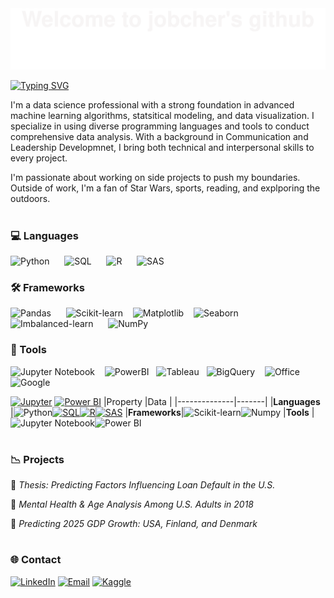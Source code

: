 <img src="https://raw.githubusercontent.com/BEPb/BEPb/7a0350d96fefe89e5b4c3288965ac5ffa58eaae2/assets/Bottom_up.svg" alt= "" width= "" height= "">

[![Typing SVG](https://readme-typing-svg.demolab.com/?lines=Hi+there!+I'm+Rosa+Estrada🌊⚽;Welcome+to+My+profile!;Over+2+years+of+data+analysis+experience;Recent+graduate+in+Data+Science;Always+learning+new+things)](https://git.io/typing-svg)

I'm a data science professional with a strong foundation in advanced machine learning algorithms, statsitical modeling, and data visualization. I specialize in using diverse programming languages and tools to conduct comprehensive data analysis. With a background in Communication and Leadership Developmnet, I bring both technical and interpersonal skills to every project. 

I'm passionate about working on side projects to push my boundaries. Outside of work, I'm a fan of Star Wars, sports, reading, and explporing the outdoors.
# 

### 💻 Languages
<img src="https://upload.wikimedia.org/wikipedia/commons/thumb/c/c3/Python-logo-notext.svg/1200px-Python-logo-notext.svg.png" alt="Python" width="25" height="30"> &nbsp;&nbsp;&nbsp;&nbsp; <img src="https://upload.wikimedia.org/wikipedia/commons/8/87/Sql_data_base_with_logo.png" alt="SQL" width="45" height="30"> &nbsp;&nbsp;&nbsp;&nbsp; <img src="https://upload.wikimedia.org/wikipedia/commons/thumb/1/1b/R_logo.svg/1200px-R_logo.svg.png" alt="R" width="25" height="30"> &nbsp;&nbsp;&nbsp;&nbsp; <img src="https://seeklogo.com/images/S/sas-institute-inc-logo-724F521E0C-seeklogo.com.png" alt="SAS" width="40" height="30">

### 🛠️ Frameworks
<img src="https://geo-python-site.readthedocs.io/en/latest/_images/pandas_logo.png" alt="Pandas" width="50" height="30"> &nbsp;&nbsp;&nbsp;&nbsp; <img src="https://www.dataquest.io/wp-content/uploads/2024/04/Scikit_learn_logo_small.svg" alt="Scikit-learn" width="55" height="30"> &nbsp;&nbsp; <img src="https://www.jumpingrivers.com/blog/customising-matplotlib/matplot_title_logo.png" alt="Matplotlib" width="65" height="30"> &nbsp;&nbsp;&nbsp;<img src="https://miro.medium.com/v2/resize:fit:819/1*5VKgpRUCInBKmWBXFvSvvA.png" alt="Seaborn" width="55" height="30"> &nbsp;&nbsp;&nbsp;&nbsp; <img src="https://imbalanced-learn.org/stable/_static/img/logo_wide_dark.png" alt="Imbalanced-learn" width="65" height="30"> &nbsp;&nbsp;&nbsp;&nbsp; <img src="https://miro.medium.com/v2/resize:fit:765/1*jeD4MLgE1t_w02Jy8Yvkxw.png" alt="NumPy" width="70" height="30"> 

### 🧰 Tools
<img src="https://www.svgrepo.com/show/373718/jupyter.svg" alt="Jupyter Notebook" width="50" height="30"> &nbsp;&nbsp; <img src="https://upload.wikimedia.org/wikipedia/commons/thumb/c/cf/New_Power_BI_Logo.svg/1200px-New_Power_BI_Logo.svg.png" alt="PowerBI" width="40" height="30"> &nbsp; <img src="https://afs.ucdavis.edu/sites/g/files/dgvnsk4871/files/styles/sf_landscape_16x9/public/images/article/tableau_logo.png?h=c673cd1c&itok=aomysVvE" alt="Tableau" width="55" height="30"> &nbsp; <img src="https://cdn.worldvectorlogo.com/logos/google-bigquery-logo-1.svg" alt="BigQuery" width="60" height="30"> &nbsp;&nbsp; <img src="https://upload.wikimedia.org/wikipedia/commons/4/47/Microsoft_Office_13-16_Logo.png" alt="Office" width="70" height="30"> &nbsp;&nbsp;&nbsp; <img src="https://hiviewsolutions.com/wp-content/uploads/2024/08/HiView-Solutions-Google-Workspace-Reseller.-Super-G-Icon.png" alt="Google" width="25" height="30"> &nbsp;&nbsp;&nbsp;

[![Jupyter](https://img.shields.io/badge/Jupyter%20Notebook-F37626?style=for-the-badge&logo=jupyter&logoColor=white)](https://jupyter.org/)
[![Power BI](https://img.shields.io/badge/Power%20BI-F2C811?style=for-the-badge&logo=power%20bi&logoColor=black)](https://powerbi.microsoft.com/)
|Property      |Data   |
|--------------|-------|
|**Languages** |![Python](https://img.shields.io/badge/Python-3776AB?style=for-the-badge&logo=python&logoColor=white)[![SQL](https://img.shields.io/badge/SQL-4479A1?style=for-the-badge&logo=postgresql&logoColor=white)](https://www.postgresql.org/)[![R](https://img.shields.io/badge/R-276DC3?style=for-the-badge&logo=r&logoColor=white)](https://www.r-project.org/)[![SAS](https://img.shields.io/badge/SAS-00A3E0?style=for-the-badge&logo=sas&logoColor=white)](https://www.sas.com/)
|**Frameworks**|![Scikit-learn](https://img.shields.io/badge/Scikit--learn-F7931E?style=for-the-badge&logo=scikit-learn&logoColor=white)![Numpy](https://img.shields.io/badge/NumPy-013243?style=for-the-badge&logo=numpy&logoColor=white)
|**Tools**     |![Jupyter Notebook](https://img.shields.io/badge/Jupyter%20Notebook-F37626?style=for-the-badge&logo=jupyter&logoColor=white)![Power BI](https://img.shields.io/badge/Power%20BI-F2C811?style=for-the-badge&logo=power-bi&logoColor=black)



#

### 📉 Projects

  🔹 *Thesis: Predicting Factors Influencing Loan Default in the U.S.*

  🔹 *Mental Health & Age Analysis Among U.S. Adults in 2018*

  🔹 *Predicting 2025 GDP Growth: USA, Finland, and Denmark*

#

### 🌐 Contact
[![LinkedIn](https://img.shields.io/badge/LinkedIn-0A66C2?style=for-the-badge&logo=linkedin&logoColor=white)](https://www.linkedin.com/in/rosa-a-estrada-ms/)
[![Email](https://img.shields.io/badge/Email-D14836?style=for-the-badge&logo=gmail&logoColor=white)](mailto:rae.estrada03@gmail.com)
[![Kaggle](https://img.shields.io/badge/Kaggle-20BEFF?style=for-the-badge&logo=kaggle&logoColor=white)](https://www.kaggle.com/rosaaestrada)


<!---
rosaaestrada/rosaaestrada is a ✨ special ✨ repository because its `README.md` (this file) appears on your GitHub profile.
You can click the Preview link to take a look at your changes.
--->
